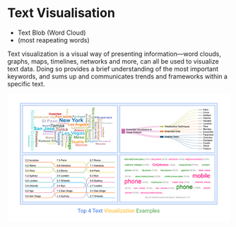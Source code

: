 # Text Visualisation
- Text Blob (Word Cloud)
- (most reapeating words)

Text visualization is a visual way of presenting information—word clouds, graphs, maps, timelines, networks and more, can all be used to visualize text data. Doing so provides a brief understanding of the most important keywords, and sums up and communicates trends and frameworks within a specific text.

![img](https://github.com/RAJGUPTA28/QuickNLP-TextInspect/blob/main/Visualisation/text-visualization-examples.jpeg)
